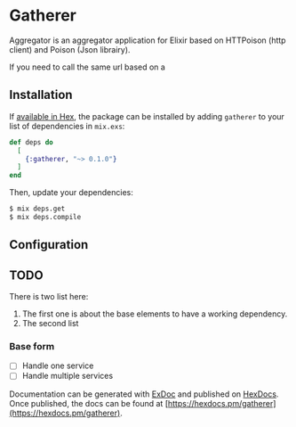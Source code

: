 # Gatherer

Aggregator is an aggregator application for Elixir based on HTTPoison (http client) and Poison (Json librairy).

If you need to call the same url based on a 

## Installation

If [available in Hex](https://hex.pm/docs/publish), the package can be installed
by adding `gatherer` to your list of dependencies in `mix.exs`:

```elixir
def deps do
  [
    {:gatherer, "~> 0.1.0"}
  ]
end
```

Then, update your dependencies:

```bash
$ mix deps.get
$ mix deps.compile
```

## Configuration

## TODO

There is two list here:
1. The first one is about the base elements to have a working dependency.
2. The second list

### Base form
- [ ] Handle one service
- [ ] Handle multiple services

Documentation can be generated with [ExDoc](https://github.com/elixir-lang/ex_doc)
and published on [HexDocs](https://hexdocs.pm). Once published, the docs can
be found at [https://hexdocs.pm/gatherer](https://hexdocs.pm/gatherer).

